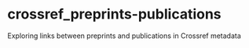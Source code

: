 # crossref_preprints-publications
Exploring links between preprints and publications in Crossref metadata
